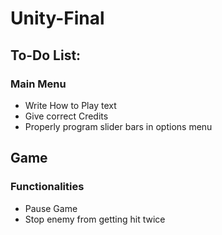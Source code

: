 # Unity-Final
## To-Do List:

### Main Menu
- Write How to Play text
- Give correct Credits
- Properly program slider bars in options menu

## Game
### Functionalities
- Pause Game
- Stop enemy from getting hit twice
